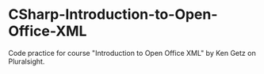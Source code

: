# CSharp-Introduction-to-Open-Office-XML
Code practice for course "Introduction to Open Office XML" by Ken Getz on Pluralsight.
